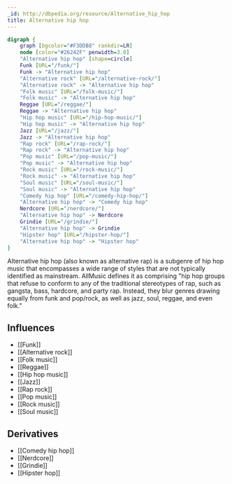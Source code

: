 ```yaml
---
_id: http://dbpedia.org/resource/Alternative_hip_hop
title: Alternative hip hop
---
```


```dot
digraph {
	graph [bgcolor="#F3DDB8" rankdir=LR]
	node [color="#26242F" penwidth=3.0]
	"Alternative hip hop" [shape=circle]
	Funk [URL="/funk/"]
	Funk -> "Alternative hip hop"
	"Alternative rock" [URL="/alternative-rock/"]
	"Alternative rock" -> "Alternative hip hop"
	"Folk music" [URL="/folk-music/"]
	"Folk music" -> "Alternative hip hop"
	Reggae [URL="/reggae/"]
	Reggae -> "Alternative hip hop"
	"Hip hop music" [URL="/hip-hop-music/"]
	"Hip hop music" -> "Alternative hip hop"
	Jazz [URL="/jazz/"]
	Jazz -> "Alternative hip hop"
	"Rap rock" [URL="/rap-rock/"]
	"Rap rock" -> "Alternative hip hop"
	"Pop music" [URL="/pop-music/"]
	"Pop music" -> "Alternative hip hop"
	"Rock music" [URL="/rock-music/"]
	"Rock music" -> "Alternative hip hop"
	"Soul music" [URL="/soul-music/"]
	"Soul music" -> "Alternative hip hop"
	"Comedy hip hop" [URL="/comedy-hip-hop/"]
	"Alternative hip hop" -> "Comedy hip hop"
	Nerdcore [URL="/nerdcore/"]
	"Alternative hip hop" -> Nerdcore
	Grindie [URL="/grindie/"]
	"Alternative hip hop" -> Grindie
	"Hipster hop" [URL="/hipster-hop/"]
	"Alternative hip hop" -> "Hipster hop"
}
```

Alternative hip hop (also known as alternative rap) is a subgenre of hip hop music that encompasses a wide range of styles that are not typically identified as mainstream. AllMusic defines it as comprising "hip hop groups that refuse to conform to any of the traditional stereotypes of rap, such as gangsta, bass, hardcore, and party rap. Instead, they blur genres drawing equally from funk and pop/rock, as well as jazz, soul, reggae, and even folk."

## Influences
- [[Funk]]
- [[Alternative rock]]
- [[Folk music]]
- [[Reggae]]
- [[Hip hop music]]
- [[Jazz]]
- [[Rap rock]]
- [[Pop music]]
- [[Rock music]]
- [[Soul music]]

## Derivatives
- [[Comedy hip hop]]
- [[Nerdcore]]
- [[Grindie]]
- [[Hipster hop]]
